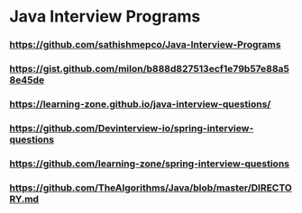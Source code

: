 # Java Interview Programs 

### https://github.com/sathishmepco/Java-Interview-Programs
### https://gist.github.com/milon/b888d827513ecf1e79b57e88a58e45de
### https://learning-zone.github.io/java-interview-questions/
### https://github.com/Devinterview-io/spring-interview-questions
### https://github.com/learning-zone/spring-interview-questions
### https://github.com/TheAlgorithms/Java/blob/master/DIRECTORY.md
